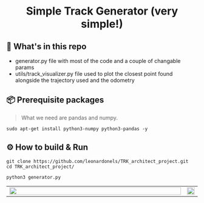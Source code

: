 <div align="center">
    <h1>Simple Track Generator (very simple!)</h1>
</div>

## :open_file_folder: What's in this repo

* generator.py file with most of the code and a couple of changable params
* utils/track_visualizer.py file used to plot the closest point found alongside the trajectory used and the odometry

## :package: Prerequisite packages
> What we need are pandas and numpy.

```commandline
sudo apt-get install python3-numpy python3-pandas -y
```
## :gear: How to build & Run
```commandline
git clone https://github.com/leonardonels/TRK_architect_project.git
cd TRK_architect_project/
```
```commandline
python3 generator.py
```
<table><tr><td valign="top" width="100%">
    <div align="center"><img src="https://github.com/user-attachments/assets/c0499dab-7447-4f5a-ae90-86051b035f99" align="center" style="width: 100%" /></div>
    </td><td valign="top" width="50%">
    <div align="center"><img src="https://github.com/user-attachments/assets/5debf66b-b29f-4cea-b7f0-20020843c380" align="center" style="width: 100%" /></div>
</td></tr></table> 

<!--
![generated_line_2](https://github.com/user-attachments/assets/c0499dab-7447-4f5a-ae90-86051b035f99)
![generated_line_3](https://github.com/user-attachments/assets/5debf66b-b29f-4cea-b7f0-20020843c380)
-->
